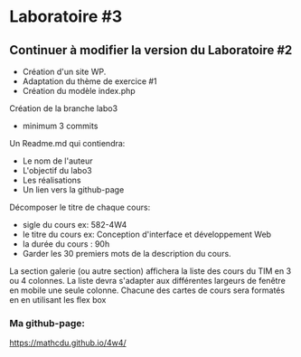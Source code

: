 # Laboratoire #3

## Continuer à modifier la version du Laboratoire #2

- Création d'un site WP.
- Adaptation du thème de exercice #1
- Création du modèle index.php

Création de la branche labo3

- minimum 3 commits

Un Readme.md qui contiendra:

- Le nom de l'auteur
- L'objectif du labo3
- Les réalisations
- Un lien vers la github-page

Décomposer le titre de chaque cours:

- sigle du cours ex: 582-4W4
- le titre du cours ex: Conception d'interface et développement Web
- la durée du cours : 90h
- Garder les 30 premiers mots de la description du cours.

La section galerie (ou autre section) affichera la liste des cours du TIM en 3 ou 4 colonnes.
La liste devra s'adapter aux différentes largeurs de fenêtre en mobile une seule colonne.
Chacune des cartes de cours sera formatés en en utilisant les flex box

### Ma github-page:

https://mathcdu.github.io/4w4/
